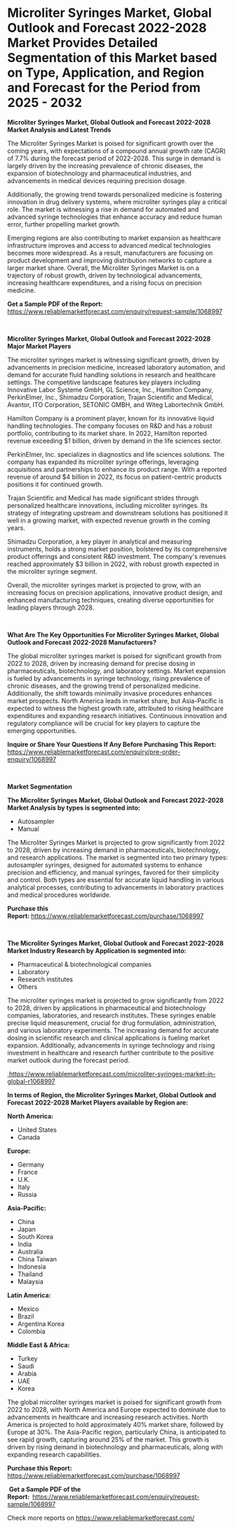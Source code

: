 <p><h1>Microliter Syringes Market, Global Outlook and Forecast 2022-2028 Market Provides Detailed Segmentation of this Market based on Type, Application, and Region and Forecast for the Period from 2025 - 2032</h1></p><p><strong>Microliter Syringes Market, Global Outlook and Forecast 2022-2028 Market Analysis and Latest Trends</strong></p>
<p><p>The Microliter Syringes Market is poised for significant growth over the coming years, with expectations of a compound annual growth rate (CAGR) of 7.7% during the forecast period of 2022-2028. This surge in demand is largely driven by the increasing prevalence of chronic diseases, the expansion of biotechnology and pharmaceutical industries, and advancements in medical devices requiring precision dosage. </p><p>Additionally, the growing trend towards personalized medicine is fostering innovation in drug delivery systems, where microliter syringes play a critical role. The market is witnessing a rise in demand for automated and advanced syringe technologies that enhance accuracy and reduce human error, further propelling market growth. </p><p>Emerging regions are also contributing to market expansion as healthcare infrastructure improves and access to advanced medical technologies becomes more widespread. As a result, manufacturers are focusing on product development and improving distribution networks to capture a larger market share. Overall, the Microliter Syringes Market is on a trajectory of robust growth, driven by technological advancements, increasing healthcare expenditures, and a rising focus on precision medicine.</p></p>
<p><strong>Get a Sample PDF of the Report:&nbsp;</strong> <a href="https://www.reliablemarketforecast.com/enquiry/request-sample/1068997?utm_campaign=3370&utm_medium=2&utm_source=Github&utm_content=ia&utm_term=21032025&utm_id=microliter-syringes-market-global-outlook-and-forecast-2022-2028">https://www.reliablemarketforecast.com/enquiry/request-sample/1068997</a></p>
<p>&nbsp;</p>
<p><strong>Microliter Syringes Market, Global Outlook and Forecast 2022-2028 Major Market Players</strong></p>
<p><p>The microliter syringes market is witnessing significant growth, driven by advancements in precision medicine, increased laboratory automation, and demand for accurate fluid handling solutions in research and healthcare settings. The competitive landscape features key players including Innovative Labor Systeme GmbH, GL Science, Inc., Hamilton Company, PerkinElmer, Inc., Shimadzu Corporation, Trajan Scientific and Medical, Avantor, ITO Corporation, SETONIC GMBH, and Witeg Labortechnik GmbH.</p><p>Hamilton Company is a prominent player, known for its innovative liquid handling technologies. The company focuses on R&D and has a robust portfolio, contributing to its market share. In 2022, Hamilton reported revenue exceeding $1 billion, driven by demand in the life sciences sector.</p><p>PerkinElmer, Inc. specializes in diagnostics and life sciences solutions. The company has expanded its microliter syringe offerings, leveraging acquisitions and partnerships to enhance its product range. With a reported revenue of around $4 billion in 2022, its focus on patient-centric products positions it for continued growth.</p><p>Trajan Scientific and Medical has made significant strides through personalized healthcare innovations, including microliter syringes. Its strategy of integrating upstream and downstream solutions has positioned it well in a growing market, with expected revenue growth in the coming years.</p><p>Shimadzu Corporation, a key player in analytical and measuring instruments, holds a strong market position, bolstered by its comprehensive product offerings and consistent R&D investment. The company's revenues reached approximately $3 billion in 2022, with robust growth expected in the microliter syringe segment.</p><p>Overall, the microliter syringes market is projected to grow, with an increasing focus on precision applications, innovative product design, and enhanced manufacturing techniques, creating diverse opportunities for leading players through 2028.</p></p>
<p>&nbsp;</p>
<p><strong>What Are The Key Opportunities For Microliter Syringes Market, Global Outlook and Forecast 2022-2028 Manufacturers?</strong></p>
<p><p>The global microliter syringes market is poised for significant growth from 2022 to 2028, driven by increasing demand for precise dosing in pharmaceuticals, biotechnology, and laboratory settings. Market expansion is fueled by advancements in syringe technology, rising prevalence of chronic diseases, and the growing trend of personalized medicine. Additionally, the shift towards minimally invasive procedures enhances market prospects. North America leads in market share, but Asia-Pacific is expected to witness the highest growth rate, attributed to rising healthcare expenditures and expanding research initiatives. Continuous innovation and regulatory compliance will be crucial for key players to capture the emerging opportunities.</p></p>
<p><strong>Inquire or Share Your Questions If Any Before Purchasing This Report:</strong> <a href="https://www.reliablemarketforecast.com/enquiry/pre-order-enquiry/1068997?utm_campaign=3370&utm_medium=2&utm_source=Github&utm_content=ia&utm_term=21032025&utm_id=microliter-syringes-market-global-outlook-and-forecast-2022-2028">https://www.reliablemarketforecast.com/enquiry/pre-order-enquiry/1068997</a></p>
<p>&nbsp;</p>
<p><strong>Market Segmentation</strong></p>
<p><strong>The Microliter Syringes Market, Global Outlook and Forecast 2022-2028 Market Analysis by types is segmented into:</strong></p>
<p><ul><li>Autosampler</li><li>Manual</li></ul></p>
<p><p>The Microliter Syringes Market is projected to grow significantly from 2022 to 2028, driven by increasing demand in pharmaceuticals, biotechnology, and research applications. The market is segmented into two primary types: autosampler syringes, designed for automated systems to enhance precision and efficiency, and manual syringes, favored for their simplicity and control. Both types are essential for accurate liquid handling in various analytical processes, contributing to advancements in laboratory practices and medical procedures worldwide.</p></p>
<p><strong>Purchase this Report:&nbsp;</strong><a href="https://www.reliablemarketforecast.com/purchase/1068997?utm_campaign=3370&utm_medium=2&utm_source=Github&utm_content=ia&utm_term=21032025&utm_id=microliter-syringes-market-global-outlook-and-forecast-2022-2028">https://www.reliablemarketforecast.com/purchase/1068997</a></p>
<p>&nbsp;</p>
<p><strong>The Microliter Syringes Market, Global Outlook and Forecast 2022-2028 Market Industry Research by Application is segmented into:</strong></p>
<p><ul><li>Pharmaceutical & biotechnological companies</li><li>Laboratory</li><li>Research institutes</li><li>Others</li></ul></p>
<p><p>The microliter syringes market is projected to grow significantly from 2022 to 2028, driven by applications in pharmaceutical and biotechnology companies, laboratories, and research institutes. These syringes enable precise liquid measurement, crucial for drug formulation, administration, and various laboratory experiments. The increasing demand for accurate dosing in scientific research and clinical applications is fueling market expansion. Additionally, advancements in syringe technology and rising investment in healthcare and research further contribute to the positive market outlook during the forecast period.</p></p>
<p><a href="https://www.reliablemarketforecast.com/microliter-syringes-market-in-global-r1068997?utm_campaign=3370&utm_medium=2&utm_source=Github&utm_content=ia&utm_term=21032025&utm_id=microliter-syringes-market-global-outlook-and-forecast-2022-2028">&nbsp;https://www.reliablemarketforecast.com/microliter-syringes-market-in-global-r1068997</a></p>
<p><strong>In terms of Region, the Microliter Syringes Market, Global Outlook and Forecast 2022-2028 Market Players available by Region are:</strong></p>
<p>
    <p> <strong> North America: </strong>
        <ul>
            <li>United States</li>
            <li>Canada</li>
        </ul>
        </p> 
    <p> <strong> Europe: </strong>
        <ul>
            <li>Germany</li>
            <li>France</li>
            <li>U.K.</li>
            <li>Italy</li>
            <li>Russia</li>
        </ul>
        </p> 
    <p> <strong> Asia-Pacific: </strong>
        <ul>
            <li>China</li>
            <li>Japan</li>
            <li>South Korea</li>
            <li>India</li>
            <li>Australia</li>
            <li>China Taiwan</li>
            <li>Indonesia</li>
            <li>Thailand</li>
            <li>Malaysia</li>
        </ul>
        </p> 
    <p> <strong> Latin America: </strong>
        <ul>
            <li>Mexico</li>
            <li>Brazil</li>
            <li>Argentina Korea</li>
            <li>Colombia</li>
        </ul>
        </p> 
    <p> <strong> Middle East & Africa: </strong>
        <ul>
            <li>Turkey</li>
            <li>Saudi</li>
            <li>Arabia</li>
            <li>UAE</li>
            <li>Korea</li>
        </ul>
    </p>
    </p>
<p><p>The global microliter syringes market is poised for significant growth from 2022 to 2028, with North America and Europe expected to dominate due to advancements in healthcare and increasing research activities. North America is projected to hold approximately 40% market share, followed by Europe at 30%. The Asia-Pacific region, particularly China, is anticipated to see rapid growth, capturing around 25% of the market. This growth is driven by rising demand in biotechnology and pharmaceuticals, along with expanding research capabilities.</p></p>
<p><strong>Purchase this Report: </strong><a href="https://www.reliablemarketforecast.com/purchase/1068997?utm_campaign=3370&utm_medium=2&utm_source=Github&utm_content=ia&utm_term=21032025&utm_id=microliter-syringes-market-global-outlook-and-forecast-2022-2028">https://www.reliablemarketforecast.com/purchase/1068997</a></p>
<p>&nbsp;<strong>Get a Sample PDF of the Report:&nbsp;&nbsp;</strong><a href="https://www.reliablemarketforecast.com/enquiry/request-sample/1068997?utm_campaign=3370&utm_medium=2&utm_source=Github&utm_content=ia&utm_term=21032025&utm_id=microliter-syringes-market-global-outlook-and-forecast-2022-2028">https://www.reliablemarketforecast.com/enquiry/request-sample/1068997</a></p>
<p><strong></strong></p>
<p>Check more reports on <a href="https://www.reliablemarketforecast.com/?utm_campaign=3370&utm_medium=2&utm_source=Github&utm_content=ia&utm_term=21032025&utm_id=microliter-syringes-market-global-outlook-and-forecast-2022-2028">https://www.reliablemarketforecast.com/</a></p>